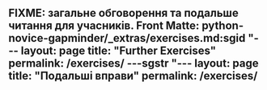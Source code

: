 FIXME: загальне обговорення та подальше читання для учасників. Front Matte: python-novice-gapminder/_extras/exercises.md:sgid "---
layout: page
title: "Further Exercises"
permalink: /exercises/
---sgstr "---
layout: page
title: "Подальші вправи"
permalink: /exercises/
---


